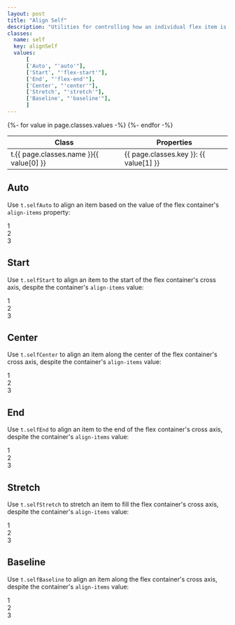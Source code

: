 ```yaml
---
layout: post
title: "Align Self"
description: "Utilities for controlling how an individual flex item is positioned along its container's cross axis."
classes:
  name: self
  key: alignSelf
  values: 
      [
      ['Auto', "'auto'"],
      ['Start', "'flex-start'"],
      ['End', "'flex-end'"],
      ['Center', "'center'"],
      ['Stretch', "'stretch'"],
      ['Baseline', "'baseline'"],
      ]
---
```


<div class="mt-0 border-t border-b border-gray-300 overflow-hidden relative">
<div class="lg:max-h-sm overflow-y-auto scrollbar-w-2 scrollbar-track-gray-lighter scrollbar-thumb-rounded scrollbar-thumb-gray scrolling-touch">
<table class="w-full text-left table-collapse mb-0">
    <thead>
    <tr>
    <th class="text-sm font-semibold text-gray-700 p-2 bg-gray-100">Class</th>
    <th class="text-sm font-semibold text-gray-700 p-2 bg-gray-100">Properties</th>
    </tr>
    </thead>
    <tbody class="align-baseline">
    {%- for value in page.classes.values -%}
        <tr>
        <td class="p-2 border-t border-gray-300 font-mono text-xs text-purple-700 whitespace-no-wrap"><span class="rnt-object">t</span>.{{ page.classes.name }}{{ value[0] }}</td>
        <td class="p-2 border-t border-gray-300 font-mono text-xs text-blue-700 whitespace-pre">{{ page.classes.key }}: {{ value[1] }}</td>
        </tr>
    {%- endfor -%}
    </tbody>
</table>
</div>
</div>

## Auto

Use <code class="language-plaintext"><span class="rnt-object">t</span>.selfAuto</code> to align an item based on the value of the flex container's `align-items` property:


<div class="flex items-stretch bg-gray-200 h-24">
  <div class="flex-1 text-gray-700 text-center bg-gray-400 px-4 py-2 m-2">1</div>
  <div class="self-auto flex-1 text-gray-800 text-center bg-gray-500 px-4 py-2 m-2">2</div>
  <div class="flex-1 text-gray-700 text-center bg-gray-400 px-4 py-2 m-2">3</div>
</div>


## Start

Use <code class="language-plaintext"><span class="rnt-object">t</span>.selfStart</code> to align an item to the start of the flex container's cross axis, despite the container's `align-items` value:


<div class="flex items-stretch bg-gray-200 h-24">
  <div class="flex-1 text-gray-700 text-center bg-gray-400 px-4 py-2 m-2">1</div>
  <div class="self-start flex-1 text-gray-800 text-center bg-gray-500 px-4 py-2 m-2">2</div>
  <div class="flex-1 text-gray-700 text-center bg-gray-400 px-4 py-2 m-2">3</div>
</div>


## Center

Use <code class="language-plaintext"><span class="rnt-object">t</span>.selfCenter</code> to align an item along the center of the flex container's cross axis, despite the container's `align-items` value:


<div class="flex items-stretch bg-gray-200 h-24">
  <div class="flex-1 text-gray-700 text-center bg-gray-400 px-4 py-2 m-2">1</div>
  <div class="self-center flex-1 text-gray-800 text-center bg-gray-500 px-4 py-2 m-2">2</div>
  <div class="flex-1 text-gray-700 text-center bg-gray-400 px-4 py-2 m-2">3</div>
</div>


## End

Use <code class="language-plaintext"><span class="rnt-object">t</span>.selfEnd</code> to align an item to the end of the flex container's cross axis, despite the container's `align-items` value:

<div class="flex items-stretch bg-gray-200 h-24">
  <div class="flex-1 text-gray-700 text-center bg-gray-400 px-4 py-2 m-2">1</div>
  <div class="self-end flex-1 text-gray-800 text-center bg-gray-500 px-4 py-2 m-2">2</div>
  <div class="flex-1 text-gray-700 text-center bg-gray-400 px-4 py-2 m-2">3</div>
</div>


## Stretch

Use <code class="language-plaintext"><span class="rnt-object">t</span>.selfStretch</code> to stretch an item to fill the flex container's cross axis, despite the container's `align-items` value:

<div class="flex items-start bg-gray-200 h-24">
  <div class="flex-1 text-gray-700 text-center bg-gray-400 px-4 py-2 m-2">1</div>
  <div class="self-stretch flex-1 text-gray-800 text-center bg-gray-500 px-4 py-2 m-2">2</div>
  <div class="flex-1 text-gray-700 text-center bg-gray-400 px-4 py-2 m-2">3</div>
</div>


## Baseline

Use <code class="language-plaintext"><span class="rnt-object">t</span>.selfBaseline</code> to align an item along the flex container's cross axis, despite the container's `align-items` value:

<div class="flex items-center bg-gray-200 h-24">
  <div class="flex-1 text-gray-700 text-center bg-gray-400 px-4 py-2 m-2">1</div>
  <div class="self-start flex-1 text-gray-800 text-center bg-gray-500 px-4 py-2 m-2">2</div>
  <div class="flex-1 text-gray-700 text-center bg-gray-400 px-4 py-2 m-2">3</div>
</div>



